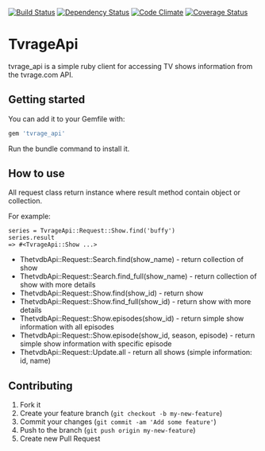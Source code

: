 [![Build Status](https://travis-ci.org/wafcio/tvrage_api.png?branch=master)](https://travis-ci.org/wafcio/tvrage_api)
[![Dependency Status](https://gemnasium.com/wafcio/tvrage_api.png)](https://gemnasium.com/wafcio/tvrage_api)
[![Code Climate](https://codeclimate.com/github/wafcio/tvrage_api.png)](https://codeclimate.com/github/wafcio/tvrage_api)
[![Coverage Status](https://coveralls.io/repos/wafcio/tvrage_api/badge.png)](https://coveralls.io/r/wafcio/tvrage_api)

# TvrageApi

tvrage_api is a simple ruby client for accessing TV shows information from the tvrage.com API.

## Getting started

You can add it to your Gemfile with:

```ruby
gem 'tvrage_api'
```
Run the bundle command to install it.

## How to use

All request class return instance where result method contain object or collection.

For example:
```console
series = TvrageApi::Request::Show.find('buffy')
series.result
=> #<TvrageApi::Show ...>
```

* ThetvdbApi::Request::Search.find(show_name) - return collection of show
* ThetvdbApi::Request::Search.find_full(show_name) - return collection of show with more details
* ThetvdbApi::Request::Show.find(show_id) - return show
* ThetvdbApi::Request::Show.find_full(show_id) - return show with more details
* ThetvdbApi::Request::Show.episodes(show_id) - return simple show information with all episodes
* ThetvdbApi::Request::Show.episode(show_id, season, episode) - return simple show information with specific episode
* ThetvdbApi::Request::Update.all - return all shows (simple information: id, name)


## Contributing

1. Fork it
2. Create your feature branch (`git checkout -b my-new-feature`)
3. Commit your changes (`git commit -am 'Add some feature'`)
4. Push to the branch (`git push origin my-new-feature`)
5. Create new Pull Request
